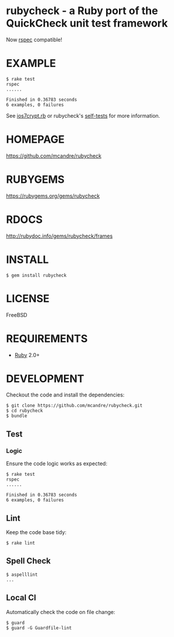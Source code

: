 # rubycheck - a Ruby port of the QuickCheck unit test framework

Now [rspec](http://rspec.info/) compatible!

# EXAMPLE

```
$ rake test
rspec
......

Finished in 0.36783 seconds
6 examples, 0 failures
```

See [ios7crypt.rb](https://github.com/mcandre/ios7crypt/blob/master/ruby/ios7crypt.rb) or rubycheck's [self-tests](https://github.com/mcandre/rubycheck/blob/master/spec/rubycheck_spec.rb) for more information.

# HOMEPAGE

https://github.com/mcandre/rubycheck

# RUBYGEMS

https://rubygems.org/gems/rubycheck

# RDOCS

http://rubydoc.info/gems/rubycheck/frames

# INSTALL

```
$ gem install rubycheck
```

# LICENSE

FreeBSD

# REQUIREMENTS

* [Ruby](https://www.ruby-lang.org/) 2.0+

# DEVELOPMENT

Checkout the code and install the dependencies:

```
$ git clone https://github.com/mcandre/rubycheck.git
$ cd rubycheck
$ bundle
```

## Test

### Logic

Ensure the code logic works as expected:

```
$ rake test
rspec
......

Finished in 0.36783 seconds
6 examples, 0 failures
```

## Lint

Keep the code base tidy:

```
$ rake lint
```

## Spell Check

```
$ aspelllint
...
```

## Local CI

Automatically check the code on file change:

```
$ guard
$ guard -G Guardfile-lint
```
